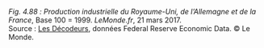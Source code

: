 *Fig. 4.88 :* *Production industrielle du Royaume-Uni, de l’Allemagne et de la France*, Base 100 = 1999. *LeMonde.fr*, 21 mars 2017.  
Source : [Les Décodeurs](https://www.lemonde.fr/les-decodeurs/article/2017/03/21/les-manipulations-graphiques-de-marine-le-pen-sur-l-euro_5098439_4355770.html), données Federal Reserve Economic Data. © Le Monde.
